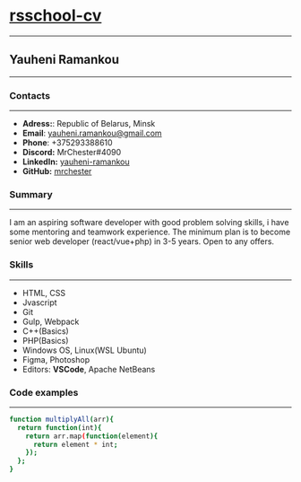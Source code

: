 # [rsschool-cv](https://mrchester.github.io/rsschool-cv/cv)

---

## Yauheni Ramankou

---

### Contacts

---

- **Adress:**: Republic of Belarus, Minsk
- **Email**: yauheni.ramankou@gmail.com
- **Phone**:   +375293388610
- **Discord:** MrChester#4090
- **LinkedIn:** [yauheni-ramankou](www.linkedin.com/in/yauheni-ramankou)
- **GitHub:** [mrchester](https://github.com/MrChester)

### Summary

---

I am an aspiring software developer with good problem solving skills, i have some mentoring and teamwork experience. The minimum plan is to become senior web developer (react/vue+php) in 3-5 years. Open to any offers.

### Skills

---

- HTML, CSS
- Jvascript
- Git
- Gulp, Webpack
- C++(Basics)
- PHP(Basics)
- Windows OS, Linux(WSL Ubuntu)
- Figma, Photoshop
- Editors: **VSCode**, Apache NetBeans

### Code examples

---

```sh
function multiplyAll(arr){
  return function(int){
    return arr.map(function(element){
      return element * int;
    });
  };
}
```
